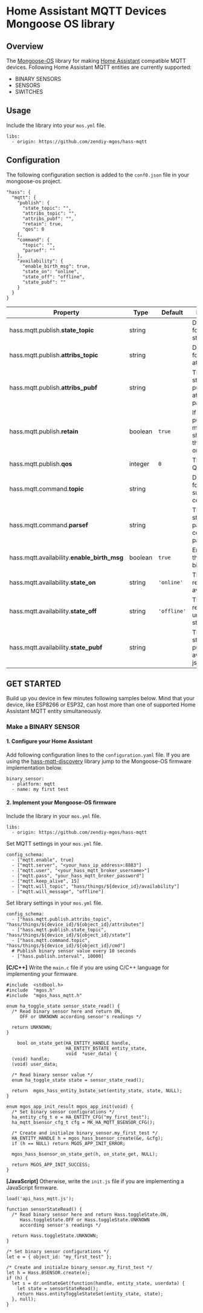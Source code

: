 # Home Assistant MQTT Devices Mongoose OS library
## Overview
The [Mongoose-OS](https://mongoose-os.com/) library for making [Home Assistant](https://www.home-assistant.io/) compatible MQTT devices. Following Home Assistant MQTT entities are currently supported:
 - BINARY SENSORS
 - SENSORS
 - SWITCHES
## Usage
Include the library into your `mos.yml` file.

    libs:
      - origin: https://github.com/zendiy-mgos/hass-mqtt
## Configuration
The following configuration section is added to the `conf0.json` file in your mongoose-os project.

    "hass": {
	  "mqtt": {
	    "publish": {
	      "state_topic": "",
	      "attribs_topic": "",
	      "attribs_pubf": "",
	      "retain": true,
	      "qos": 0
	    {,
	    "command": {
	      "topic": "",
	      "parsef": ""
	    },
	    "availability": {
	      "enable_birth_msg": true,
	      "state_on": "online",
	      "state_off": "offline",
	      "state_pubf": ""
	    }
	  }
    }

|Property|Type|Default|Description|
|--|--|--|--|
|hass.mqtt.publish.**state_topic**|string||Default topic for publishing state|
|hass.mqtt.publish.**attribs_topic**|string||Default topic for publishing attributes|
|hass.mqtt.publish.**attribs_pubf**|string||The format string for publishig attributes json payload|
|hass.mqtt.publish.**retain**|boolean|`true`|If the published message should have the retain flag on or not|
|hass.mqtt.publish.**qos**|integer|`0`|The maximum QoS level|
|hass.mqtt.command.**topic**|string||Default topic for subscribing to command|
|hass.mqtt.command.**parsef**|string||The format string for parsing the command json payload|
|hass.mqtt.availability.**enable_birth_msg**|boolean|`true`|Enable/disable the MQTT birth message|
|hass.mqtt.availability.**state_on**|string|`'online'`|The value that represents the available state|
|hass.mqtt.availability.**state_off**|string|`'offline'`|The value that represents the unavailable state|
|hass.mqtt.availability.**state_pubf**|string||The format string for publishig the availability json payload|
## GET STARTED
Build up you device in few minutes following samples below. Mind that your device, like ESP8266 or ESP32, can host more than one of supported Home Assistant MQTT entity simultaneously.
### Make a BINARY SENSOR
#### 1. Configure your Home Assistant
Add following configuration lines to the `configuration.yaml` file. If you are using the [hass-mqtt-discovery](https://github.com/zendiy-mgos/hass-mqtt-discovery) library jump to the Mongoose-OS firmware implementation below.

    binary_sensor:
      - platform: mqtt
      - name: my first test
#### 2. Implement your Mongoose-OS firmware
Include the library in your  `mos.yml` file.

    libs:
      - origin: https://github.com/zendiy-mgos/hass-mqtt
Set MQTT settings in your `mos.yml` file.

    config_schema:
      - ["mqtt.enable", true]
      - ["mqtt.server", "<your_hass_ip_address>:8883"]
      - ["mqtt.user", "<your_hass_mqtt_broker_username>"]
      - ["mqtt.pass", "your_hass_mqtt_broker_password"]
      - ["mqtt.keep_alive", 15]
      - ["mqtt.will_topic", "hass/things/${device_id}/availability"]
      - ["mqtt.will_message", "offline"]
Set library settings in your `mos.yml` file.

    config_schema:
      - ["hass.mqtt.publish.attribs_topic", "hass/things/${device_id}/${object_id}/attributes"]
      - ["hass.mqtt.publish.state_topic", "hass/things/${device_id}/${object_id}/state"]
      - ["hass.mqtt.command.topic", "hass/things/${device_id}/${object_id}/cmd"]
      # Publish binary sensor value every 10 seconds
      - ["hass.publish.interval", 10000]
**[C/C++]** Write the `main.c` file if you are using C/C++ language for implementing your firmware.

	#include  <stdbool.h> 
	#include  "mgos.h"
	#include  "mgos_hass_mqtt.h"
	
	enum ha_toggle_state sensor_state_read() {       
	  /* Read binary sensor here and return ON,
	     OFF or UNKNOWN according sensor's readings */
	  
	  return UNKNOWN;
	}
    
    	bool on_state_get(HA_ENTITY_HANDLE handle,
                          HA_ENTITY_BSTATE entity_state,
                          void  *user_data) {
	  (void) handle;
	  (void) user_data;

	  /* Read binary sensor value */
	  enum ha_toggle_state state = sensor_state_read();
	
	  return  mgos_hass_entity_bstate_set(entity_state, state, NULL);
	}
	
	enum mgos_app_init_result mgos_app_init(void) {
	  /* Set binary sensor configurations */
	  ha_entity_cfg_t e = HA_ENTITY_CFG("my_first_test");   
	  ha_mqtt_bsensor_cfg_t cfg = MK_HA_MQTT_BSENSOR_CFG();	  
	  
	  /* Create and initialze binary_sensor.my_first_test */ 
	  HA_ENTITY_HANDLE h = mgos_hass_bsensor_create(&e, &cfg);
	  if (h == NULL) return MGOS_APP_INIT_ERROR;	  
	  
	  mgos_hass_bsensor_on_state_get(h, on_state_get, NULL);
	  
	  return MGOS_APP_INIT_SUCCESS;
	}
**[JavaScript]** Otherwise, write the `init.js` file if you are implementing a JavaScript firmware.

	load('api_hass_mqtt.js');
	
	function sensorStateRead() {
	  /* Read binary sensor here and return Hass.toggleState.ON,
	     Hass.toggleState.OFF or Hass.toggleState.UNKNOWN
	     according sensor's readings */
	     
	  return Hass.toggleState.UNKNOWN;
	}
	
	/* Set binary sensor configurations */
	let e = { object_id: "my_first_test" };
	
	/* Create and initialze binary_sensor.my_first_test */
	let h = Hass.BSENSOR.create(e);
	if (h) {
	  let s = dr.onStateGet(function(handle, entity_state, userdata) {
	    let state = sensorStateRead();
	    return Hass.entityToggleStateSet(entity_state, state);
	  }, null);
	}
